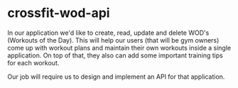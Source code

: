 # crossfit-wod-api

In our application we'd like to create, read, update and delete WOD's (Workouts of the Day). This will help our users (that will be gym owners) come up with workout plans and maintain their own workouts inside a single application. On top of that, they also can add some important training tips for each workout.

Our job will require us to design and implement an API for that application.
